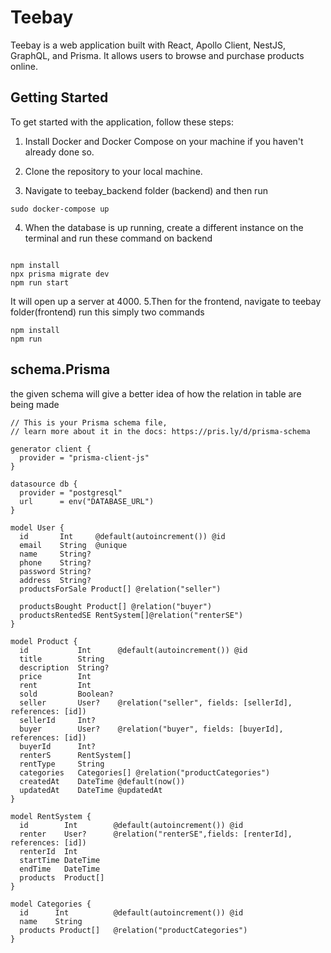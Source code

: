 # Teebay

Teebay is a web application built with React, Apollo Client, NestJS, GraphQL, and Prisma. It allows users to browse and purchase products online.
## Getting Started

To get started with the application, follow these steps:

1. Install Docker and Docker Compose on your machine if you haven't already done so.

2. Clone the repository to your local machine.

3. Navigate to teebay_backend folder (backend) and then run

```
sudo docker-compose up
```
4. When the database is up running, create a different instance on the terminal and run these command on backend
```

npm install
npx prisma migrate dev
npm run start
```
It will open up a server  at 4000.
5.Then for the frontend, navigate to teebay folder(frontend) run this simply two commands
```
npm install
npm run 
```


## schema.Prisma

the given schema will give a better idea of how the relation in table are being made
```
// This is your Prisma schema file,
// learn more about it in the docs: https://pris.ly/d/prisma-schema

generator client {
  provider = "prisma-client-js"
}

datasource db {
  provider = "postgresql"
  url      = env("DATABASE_URL")
}

model User {
  id       Int     @default(autoincrement()) @id
  email    String  @unique
  name     String?
  phone    String?
  password String?
  address  String?
  productsForSale Product[] @relation("seller")
 
  productsBought Product[] @relation("buyer")
  productsRentedSE RentSystem[]@relation("renterSE")
}

model Product {
  id           Int      @default(autoincrement()) @id
  title        String
  description  String?
  price        Int
  rent         Int
  sold         Boolean?
  seller       User?    @relation("seller", fields: [sellerId], references: [id])
  sellerId     Int?
  buyer        User?    @relation("buyer", fields: [buyerId], references: [id])
  buyerId      Int?
  renterS      RentSystem[]
  rentType     String
  categories   Categories[] @relation("productCategories")
  createdAt    DateTime @default(now())
  updatedAt    DateTime @updatedAt
}

model RentSystem {
  id        Int        @default(autoincrement()) @id
  renter    User?      @relation("renterSE",fields: [renterId], references: [id])
  renterId  Int
  startTime DateTime
  endTime   DateTime
  products  Product[]
}

model Categories {
  id      Int          @default(autoincrement()) @id
  name    String
  products Product[]   @relation("productCategories")
}

```
